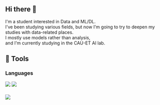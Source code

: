 ## Hi there 👋

I'm a student interested in Data and ML/DL.   
I've been studying various fields, but now I'm going to try to deepen my studies with data-related places.   
I mostly use models rather than analysis,   
and I'm currently studying in the CAU-ET AI lab.

## 🔧 Tools
### Languages
<img src="https://img.shields.io/badge/python-808080?style=for-the-badge&logo=python&logoColor=000000" />
<img src="https://img.shields.io/badge/python-808080?style=for-the-badge&logo=python&logoColor=000000" />

### 
<img src="https://img.shields.io/badge/R-808080?style=for-the-badge&logo=python&logoColor=000000" />

<!--
**Noru-Kang/Noru-Kang** is a ✨ _special_ ✨ repository because its `README.md` (this file) appears on your GitHub profile.

Here are some ideas to get you started:

- 🔭 I’m currently working on ...
- 🌱 I’m currently learning ...
- 👯 I’m looking to collaborate on ...
- 🤔 I’m looking for help with ...
- 💬 Ask me about ...
- 📫 How to reach me: ...
- 😄 Pronouns: ...
- ⚡ Fun fact: ...
-->

